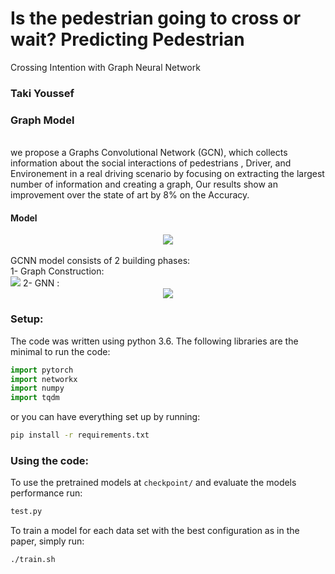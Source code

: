 # Is the pedestrian going to cross or wait? Predicting Pedestrian
Crossing Intention with Graph Neural Network
### Taki Youssef

### Graph Model

<br />
we propose a Graphs Convolutional Network (GCN), which collects information about the social interactions of pedestrians , Driver, and Environement in a real driving scenario  by focusing on extracting the largest number of information and creating a graph,  Our results show an improvement over the state of art by 8% on the Accuracy.



#### Model
<div align='center'>
<img src="images/models.jpg"></img>
</div>
<br />
GCNN model consists of 2 building phases: <br />
1- Graph Construction:  <br 
 <div align='center'>
<img src="images/graph.jpg"></img>
</div>
2- GNN : <br />
<div align='center'>
<img src="images/GNN2.jpg"></img>
</div>


### Setup: 
The code was written using python 3.6. 
The following libraries are the minimal to run the code: 
```python
import pytorch
import networkx
import numpy
import tqdm
```
or you can have everything set up by running: 
```bash
pip install -r requirements.txt
```
### Using the code:
To use the pretrained models at `checkpoint/` and evaluate the models performance run:
```bash
test.py
```

To train a model for each data set with the best configuration as in the paper, simply run:
```bash
./train.sh  
```
